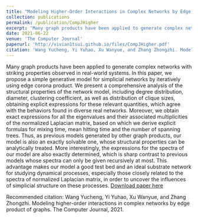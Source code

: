 ```yaml
---
title: "Modeling Higher-Order Interactions in Complex Networks by Edge Product of Graphs"
collection: publications
permalink: /publication/CompJHigher
excerpt: 'Many graph products have been applied to generate complex networks with striking properties observed in real-world systems. In this paper, we propose a simple generative model for simplicial networks by iteratively using edge corona product. We present a comprehensive analysis of the structural properties of the network model, including degree distribution, diameter, clustering coefficient, as well as distribution of clique sizes, obtaining explicit expressions for these relevant quantities, which agree with the behaviors found in diverse real networks. Moreover, we obtain exact expressions for all the eigenvalues and their associated multiplicities of the normalized Laplacian matrix, based on which we derive explicit formulas for mixing time, mean hitting time and the number of spanning trees. Thus, as previous models generated by other graph products, our model is also an exactly solvable one, whose structural properties can be analytically treated. More interestingly, the expressions for the spectra of our model are also exactly determined, which is sharp contrast to previous models whose spectra can only be given recursively at most. This advantage makes our model a good test bed and an ideal substrate network for studying dynamical processes, especially those closely related to the spectra of normalized Laplacian matrix, in order to uncover the influences of simplicial structure on these processes.'
date: 2021-06-22
venue: 'The Computer Journal'
paperurl: 'http://vivian1tsui.github.io/files/CompJHigher.pdf'
citation: 'Wang Yucheng, Yi Yuhao, Xu Wanyue, and Zhang Zhongzhi. Modeling higher-order interactions in complex networks by edge product of graphs. The Computer Journal, 2021.'
---
```

Many graph products have been applied to generate complex networks with striking properties observed in real-world systems. In this paper, we propose a simple generative model for simplicial networks by iteratively using edge corona product. We present a comprehensive analysis of the structural properties of the network model, including degree distribution, diameter, clustering coefficient, as well as distribution of clique sizes, obtaining explicit expressions for these relevant quantities, which agree with the behaviors found in diverse real networks. Moreover, we obtain exact expressions for all the eigenvalues and their associated multiplicities of the normalized Laplacian matrix, based on which we derive explicit formulas for mixing time, mean hitting time and the number of spanning trees. Thus, as previous models generated by other graph products, our model is also an exactly solvable one, whose structural properties can be analytically treated. More interestingly, the expressions for the spectra of our model are also exactly determined, which is sharp contrast to previous models whose spectra can only be given recursively at most. This advantage makes our model a good test bed and an ideal substrate network for studying dynamical processes, especially those closely related to the spectra of normalized Laplacian matrix, in order to uncover the influences of simplicial structure on these processes.
[Download paper here](http://vivian1tsui.github.io/files/CompJHigher.pdf)

Recommended citation: Wang Yucheng, Yi Yuhao, Xu Wanyue, and Zhang Zhongzhi. Modeling higher-order interactions in complex networks by edge product of graphs. The Computer Journal, 2021.
